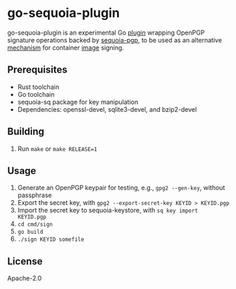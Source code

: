 # go-sequoia-plugin

go-sequoia-plugin is an experimental Go [plugin] wrapping OpenPGP
signature operations backed by [sequoia-pgp], to be used as an
alternative
[mechanism](https://github.com/containers/image/blob/main/signature/mechanism.go)
for container [image](https://github.com/containers/image) signing.

## Prerequisites

- Rust toolchain
- Go toolchain
- sequoia-sq package for key manipulation
- Dependencies: openssl-devel, sqlite3-devel, and bzip2-devel

## Building

1. Run `make` or `make RELEASE=1`

## Usage

1. Generate an OpenPGP keypair for testing, e.g., `gpg2 --gen-key`, without passphrase
1. Export the secret key, with `gpg2 --export-secret-key KEYID > KEYID.pgp`
1. Import the secret key to sequoia-keystore, with `sq key import KEYID.pgp`
1. `cd cmd/sign`
1. `go build`
1. `./sign KEYID somefile`

## License

Apache-2.0

[plugin]: https://pkg.go.dev/plugin
[sequoia-pgp]: https://sequoia-pgp.org/
